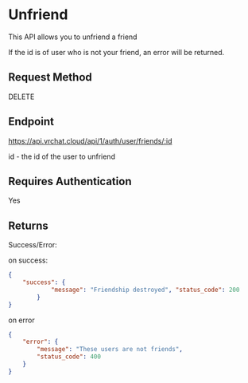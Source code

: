 # Unfriend

This API allows you to unfriend a friend

If the id is of user who is not your friend, an error will be returned.

## Request Method 
DELETE

## Endpoint
https://api.vrchat.cloud/api/1/auth/user/friends/:id

id - the id of the user to unfriend

## Requires Authentication
Yes

## Returns

Success/Error:

on success:
```json
{
    "success": {
            "message": "Friendship destroyed", "status_code": 200
        }
}
```

on error
```json
{
    "error": {
        "message": "These users are not friends", 
        "status_code": 400
    }
}
```